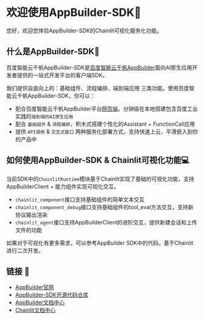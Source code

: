 # 欢迎使用AppBuilder-SDK🚀
您好，欢迎您体验AppBuilder-SDK的Chainlit可视化服务化功能。

## 什么是AppBuilder-SDK👋
百度智能云千帆AppBuilder-SDK是[百度智能云千帆AppBuilder](https://appbuilder.cloud.baidu.com/)面向AI原生应用开发者提供的一站式开发平台的客户端SDK。

我们提供自底向上的：基础组件、流程编排、端到端应用 三类功能。使用百度智能云千帆AppBuilder-SDK，你可以：

- 配合百度智能云千帆AppBuilder平台[网页端](https://console.bce.baidu.com/ai_apaas/app)，分钟级在本地搭建包含百度工业实践的`端到端的AI原生应用`
- 配合 `基础组件` & `流程编排`，积木式搭建个性化的Assistant + FunctionCall应用
- 提供 `API调用` & `交互式窗口` 两种服务化部署方式，支持快速上云，平滑嵌入到你的产品中

## 如何使用AppBuilder-SDK & Chainlit可视化功能💻
当前SDK中的`ChainlitRuntime`模块基于Chainlit实现了基础的可视化功能，支持AppBuilderClient + 能力组件实现可视化交互。
- `chainlit_component`接口支持基础组件的简单文本交互
- `chainlit_component_debug`接口支持基础组件的tool_eval方法交互，支持新协议输出渲染
- `chainlit_agent`接口支持AppBuilderClient的进阶交互，提供新建会话和上传文件的功能

如果对于可视化有更多需求，可以参考AppBuilder SDK中的代码，基于Chainlit进行二次开发。

## 链接 🔗
- [AppBuilder官网](https://appbuilder.cloud.baidu.com/)
- [AppBuilder-SDK开源代码仓库](https://github.com/baidubce/app-builder)
- [AppBuilder文档中心](https://cloud.baidu.com/doc/AppBuilder/index.html)
- [Chainlit文档中心](https://docs.chainlit.io/get-started/overview)